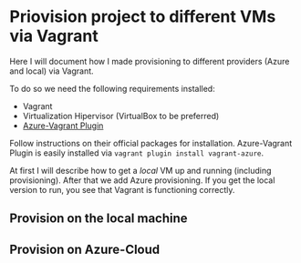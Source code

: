 # Priovision project to different VMs via Vagrant

Here I will document how I made provisioning to different providers (Azure and local) via Vagrant. 

To do so we need the following requirements installed:

- Vagrant
- Virtualization Hipervisor (VirtualBox to be preferred)
- [Azure-Vagrant Plugin](https://github.com/Azure/vagrant-azure)

Follow instructions on their official packages for installation.
Azure-Vagrant Plugin is easily installed via `vagrant plugin install vagrant-azure`. 

At first I will describe how to get a _local_ VM up and running (including provisioning). After that we add Azure provisioning.
If you get the local version to run, you see that Vagrant is functioning correctly.

## Provision on the local machine

## Provision on Azure-Cloud
